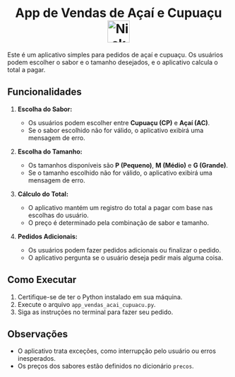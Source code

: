 ## <h1 align="center">App de Vendas de Açaí e Cupuaçu <img align="center" alt="Nickson-Python" height="50" width="50" src="https://cdn.jsdelivr.net/gh/devicons/devicon@latest/icons/python/python-original.svg" /></h1>


Este é um aplicativo simples para pedidos de açaí e cupuaçu. Os usuários podem escolher o sabor e o tamanho desejados, e o aplicativo calcula o total a pagar.

## Funcionalidades

1. **Escolha do Sabor:**
   - Os usuários podem escolher entre **Cupuaçu (CP)** e **Açaí (AC)**.
   - Se o sabor escolhido não for válido, o aplicativo exibirá uma mensagem de erro.

2. **Escolha do Tamanho:**
   - Os tamanhos disponíveis são **P (Pequeno)**, **M (Médio)** e **G (Grande)**.
   - Se o tamanho escolhido não for válido, o aplicativo exibirá uma mensagem de erro.

3. **Cálculo do Total:**
   - O aplicativo mantém um registro do total a pagar com base nas escolhas do usuário.
   - O preço é determinado pela combinação de sabor e tamanho.

4. **Pedidos Adicionais:**
   - Os usuários podem fazer pedidos adicionais ou finalizar o pedido.
   - O aplicativo pergunta se o usuário deseja pedir mais alguma coisa.

## Como Executar

1. Certifique-se de ter o Python instalado em sua máquina.
2. Execute o arquivo `app_vendas_acai_cupuacu.py`.
3. Siga as instruções no terminal para fazer seu pedido.

## Observações

- O aplicativo trata exceções, como interrupção pelo usuário ou erros inesperados.
- Os preços dos sabores estão definidos no dicionário `precos`.
